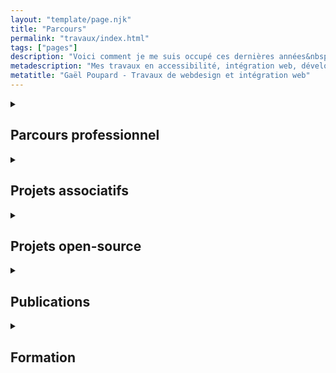 ```yaml
---
layout: "template/page.njk"
title: "Parcours"
permalink: "travaux/index.html"
tags: ["pages"]
description: "Voici comment je me suis occupé ces dernières années&nbsp;: mes études, puis du travail, un peu de rédaction sur ce blog et quelques interventions pour partager mes idées."
metadescription: "Mes travaux en accessibilité, intégration web, développement, webdesign et graphisme web."
metatitle: "Gaël Poupard - Travaux de webdesign et intégration web"
---
```


<details><summary>

## Parcours professionnel

</summary>

Spécialiste du HTML / CSS passé par les cases designer UX/UI en agence, développeur PHP, développeur _front-end_ en _start-up_ aux commandes d’un guide de styles —&nbsp;on ne parlait pas encore de _design system_&nbsp;!&nbsp;—, chef de chantier sur une refonte technique _front-end_ chez un éditeur dans un environnement Java, puis spécialiste _front-end_ et CMS en ESN, je suis actuellement référent accessibilité et expert HTML / CSS / SVG chez onepoint.

Et ne le répétez pas, mais j’ai commencé en 2007 par faire du Flash —&nbsp;et j’aimais ça&nbsp;!

### Onepoint — <time datetime="2021-03">mars 2021</time> à aujourd’hui

_Lead tech front_ et référent accessibilité chez [OnePoint](https://www.groupeonepoint.com/fr/).

Depuis quatre ans, j’ai eu l’occasion de travailler sur des sujets variés&nbsp;:

* une bibliothèque de <em lang="en">Web Components</em> basée sur [Lion](https://lion.js.org/) avec une couche de styles basée sur Bootstrap&nbsp;;
* un <em lang="en">design system</em> complet&nbsp;:
  * une bibliothèque de composants HTML / CSS, Angular «&nbsp;maison&nbsp;» et Material&nbsp;;
  * le site de documentation, statique, généré sur la base de scripts Node avancés pour compiler les contenus en Asciidoc, les spécifications générées par Compodoc, les notes de versions automatisées sur la base des <em lang="en">conventional commits</em>, etc.
* une extension navigateur, [Orange Confort+](https://confort-plus.orange.com), rénovée techniquement en première intention puis totalement refondue ensuite pour respecter Manifest V3 et utiliser des technologies modernes (Typescript, <em lang="en">Web Components</em>, web-ext…)&nbsp;;
* et des audits RGAA, des interventions correctives, de l’accompagnement…

#### Actions

* Constituer une équipe d’expertise accessibilité et des communautés de pratique autour de l’accessibilité et de l’intégration HTML / CSS&nbsp;;
* Évangéliser sur l’assurance qualité web avec Opquast, jusqu’à ce que [Onepoint devienne partenaire](https://directory.opquast.com/fr/onepoint/)&nbsp;;
* Sensibilisation et formation à l’accessibilité de plus de 250 personnes&nbsp;;
* Mise en place (en cours) du schéma pluriannuel d’accessibilité et d’une stratégie de mise en œuvre de l’accessibilité&nbsp;;
* Participation au [comité de traduction des <em lang="en">Web Content Accessibility Guidelines</em> (WCAG) 2.2](https://lists.w3.org/Archives/Public/w3c-translators/2024JanMar/0031.html) coordonné par Access42&nbsp;;
* Contribution au cercle d’expertise nantais&nbsp;: commité éditorial, conférences internes avec accompagnement des orateurices, programme de mentorat…

### Orange — <time datetime="2016-08">août 2016</time> à <time datetime="2021-03">mars 2021</time>

Développeur intégrateur web chez [OAB](https://www.orange-business.com/fr/applications-for-business), une filiale d’[OBS](https://www.orange-business.com/fr) et par extension du groupe Orange.

Initialement engagé pour renforcer les équipes PHP sur les projets WordPress et l’intégration, je suis progressivement devenu référent accessibilité pour OBS, référent technique HTML / CSS et WordPress et animateur des communautés de pratique <em lang="en">front-end</em>, accessibilité et éco-conception. J’intervenais en conseil dans tous ces domaines pour la plupart des projets de mon pôle.

Je fus également mainteneur, pendant plus de deux ans, de [Boosted](https://boosted.orange.com), le <em lang="en">fork</em> de Bootstrap du groupe Orange —&nbsp;et ai intégré l’équipe de Bootstrap à force de reversions de qualité. Ce projet était extrêmement riche&nbsp;: collaboration étroite avec l’équipe londonienne de la marque Orange (en charge du <em lang="en">design system</em>) et avec l’équipe EASE, la cellule d’expertise accessibilité du groupe Orange.

#### Environnements et missions

* PHP7 dans PHPStorm, sur Ubuntu&nbsp;
* Vagrant et Puppet, puis Docker pour l’industrialisation&nbsp;
* Gulp ou Webpack pour le <em lang="en">workflow front-end</em> complet&nbsp;
* Scripts npm / Node&nbsp;
* Outillage pour test&nbsp;: accessibilité, non-régression visuelle, performance… avec notamment la réalisation d’un tableau de <em lang="en">monitoring</em> interne, à l’origine de chaarts.
* Git et GitHub avancés&nbsp;
* Thème WordPress très avancé pour une usine à sites&nbsp;: exploitation des <em lang="en>Must Use plugins</em>, thème parent et enfant, personnalisation à l’aide du <em lang="en">customizer</em>, etc.
* Personnalisation CSS d’un outil de GRU (Gestion de Relations Usager) déployé par Lantéas.
* Documentation technique, élaboration de référentiels et plans de test.


### Ornikar — <time datetime="2015-10">octobre 2015</time> à <time datetime="2016-06">juin 2016</time>

Développeur <em lang="en">front-end</em> chez [Ornikar](https://www.ornikar.com/).

Ma mission est d’améliorer la partie HTML / CSS jusqu’à l’état de l’art actuel. Il a pour cela fallu refondre le précédent site — intégré à l’emporte-pièce avec Bootstrap — et travailler conjointement avec un directeur artistique pour concevoir une charte graphique et un guide de styles complet qui doit pouvoir supporter les itérations sur le design et l'UX, et à disposition de l'équipe technique.

Un effort conséquent a également été produit pour améliorer l’accessibilité et optimiser le référencement naturel, qui sont des prismes primordiaux pour un travail permanent d’amélioration de l’expérience utilisateur.

#### Environnement

* PHP7 (Laravel) dans PHPStorm, sur OSx&nbsp;
* Angular pour le développement <em lang="en">front-end</em>&nbsp;
* Gulp pour le <em lang="en">workflow front-end</em> complet&nbsp;
* GitHub pour la gestion des versions, des PR, et la relecture&nbsp;
* Livraison continue avec CodeShip&nbsp;
* SauceLabs pour les tests de compatibilité.

#### Mes sujets

* Nettoyer les dépendances et repartir de zéro si possible&nbsp;
* Travail conjoint avec un DA externe pour formaliser une charte graphique&nbsp;
* Remise en question permanente de l’UX&nbsp;
* Mise en place de Hologram pour le guide de styles&nbsp;
* Création d’un socle CSS sur-mesure avec une approche éducative&nbsp;
* Mise en conformité et évangélisation autour de l’accessibilité&nbsp;
* Exploitation d’une riche source d’éléments graphiques&nbsp;
* Réalisation de quelques illustrations&nbsp;
* Relecture et correction de texte (orthographe, syntaxe, vocabulaire)&nbsp;
* Vérifications multiples avec Opquast Reporting, Tanaguru, Dareboost&nbsp;
* Utilisation régulière de <em lang="en">bookmarklets</em> pour les audits au fil de l'eau&nbsp;
* Travail d’optimisation avec l’agence [SeoMix](https://www.seomix.fr) pour le référencement naturel&nbsp;
* Mise en place d’un <em lang="en">workflow</em> dédié aux SVG, inexistant jusqu'alors.


### Kosmos — <time datetime="2014-04">avril 2014</time> à <time datetime="2015-09">septembre 2015</time>

Développeur <em lang="en">front-end</em> chez [Kosmos](https://www.kosmos.fr/digital-for-education-33228.kjsp).

Ma mission principale consiste à rembourser la dette technique accumulée sur le <em lang="en">front-end</em> et l’UI en plusieurs années de développements fonctionnels, mais aussi à apporter des solutions efficaces et modernes pour les nouvelles fonctionnalités. J’interviens également en tant que conseil dans les domaines de l’ergonomie et du graphisme, et suis référent d’équipe pour l’accessibilité.

#### Environnement

* Environnement Java dans IntelliJ Idea, sur Ubuntu&nbsp;;
* Gestion de versions avec SVN&nbsp;;
* Développement du produit en méthode agile.

#### Mes rôles

* alimenter la feuille de route front-end&nbsp;;
* faciliter les échanges entre les équipes fonctionnelles et techniques via l'UX&nbsp;;
* intervenir en support des équipes Qualité pour les sujets front-end&nbsp;;
* migrer des composants UI (basés en majeure partie sur YUI2) vers Kendo UI&nbsp;;
* mettre en place des utilitaires JavaScript pour palier aux scripts spécifiques&nbsp;;
* ré-écrire des scripts en JS natif pour supprimer des dépendances inutiles&nbsp;;
* factoriser et optimiser massivement l’ensemble des CSS&nbsp;;
* passer à HTML5 et ARIA&nbsp;;
* améliorer le niveau d’accessibilité en allant du général au particulier&nbsp;;
* faciliter l’utilisation des dernières avancées CSS et JS notamment&nbsp;;
* former et outiller progressivement les développeurs sur les sujets <em lang="en">front-end</em>&nbsp;;
* documenter les modifications et apports au fur et à mesure&nbsp;;
* proposer et expérimenter des alternatives techniques (vidéo HTML5, par ex.).


### 1-ter-net — <time datetime="2009-10">octobre 2009</time> à <time datetime="2014-04">avril 2014</time>

Graphiste, intégrateur web et développeur WordPress au sein de [l’agence 1-ter-net](https://www.1-ter-net.com).

Ma mission initiale était la création graphique, puis s’est étendue jusqu’à ce que ma mission principale soit l’intégration et le développement WordPress. Je couvrais ainsi l’ensemble de la chaîne de production de sites sur WordPress. J’ai également réalisé plusieurs prestations en tant que sous-traitant pour des ESN sur des sujets d’intégration et d’ergonomie, avec parfois une bonne dose d’accessibilité.

### Mes missions

* Création graphique&nbsp;:
  * utilisation de Photoshop et Illustrator, mais aussi Gimp et Inkscape&nbsp;;
  * création de logos, chartes graphique et maquette&nbsp;;
* Conception ergonomique et fonctionnelle&nbsp;;
* Création de prototypes fonctionnels sur Axure et Balsamiq&nbsp;;
* Intégration HTML, CSS et JS&nbsp;;
* Conception et intégration <em lang="en">responsive</em> —&nbsp;et <em lang="en">mobile first</em> selon les projets&nbsp;;
* Optimisation de la sémantique et des performances pour le référencement&nbsp;;
* Développements WordPress spécifiques (thèmes et extensions) et industrialisation des bonnes pratiques&nbsp;;
* Développements de plugins jQuery&nbsp;;
* Gestion des versions avec SVN&nbsp;;
* Configuration Apache&nbsp;;
* Développement et intégration occasionnels sur Prestashop et Magento&nbsp;;
* Gestion de projets simples.

Les différentes prestations en ESN m’ont permis de découvrir les environnements Java et dotNet, et de travailler aussi bien sur des applications riches que sur des clients lourds. J’ai également créé un thème complet pour la solution de portail Liferay, et suis intervenu sur l’intranet de Système U pour de la compatibilité IE6. Quelle belle époque&nbsp;!

### Zéni — <time datetime="2008-10">octobre 2008</time> à <time datetime="2009-10">octobre 2009</time>

Infographiste en alternance chez Zéni, l’agence web du groupe Keyrus —&nbsp;devenue Spikly puis disparue&nbsp;?

Mon rôle consistait principalement à réaliser des déclinaisons de maquettes, des animations Flash ainsi que des supports publicitaires web et <em lang="en">print</em>.

</details>

<details><summary>

## Projets associatifs

</summary>

Au-delà de quelques fugaces contributions pour créer les sites web d’association de quartier ou d’un club de rugby,  

### Paris Web

Après six interventions en sept ans, il était temps que je laisse la place et que je contribue différemment&nbsp;: me voilà donc dans le <em lang="en">staff</em> de [Paris Web](https://www.paris-web.fr) pour la troisième année, en responsabilité du pôle design et contributeur des pôles sites et applications notamment.

J’y ai découvert le CMS Kirby, un petit bijou —&nbsp;mais aussi, de plus loin, l’écosystème Python et Django en particulier, et Ruby On Rails.

### WP-Tech

Après avoir été orateur lors de la première édition en 2014, j’ai contribué à l’organisation de la deuxième édition en 2015. J’étais très impliqué dans l’écosystème WordPress nantais à ce moment-là, animant également quelques <em lang="en">meetups</em> L’événement a sauté quelques années avant de renaître à Lyon en 2018, où j’ai également été orateur.

</details>

<details><summary>

## Projets open-source

</summary>

Je contribue dès que possible aux projets _open-source_ que j’utilise, que ce soit pour signaler des <em lang="en">bugs</em> (dans [Chromium](https://issues.chromium.org/issues?q=reporter:gael.poupard@gmail.com) ou [WebKit](https://bugs.webkit.org/buglist.cgi?bug_status=UNCONFIRMED&bug_status=NEW&bug_status=ASSIGNED&bug_status=REOPENED&email1=webkit.jiion%40passinbox.com&emailassigned_to1=1&emailreporter1=1&emailtype1=exact&list_id=12261679) récemment), améliorer la documentation ou proposer des corrections. Mais certains projets prennent plus de place que les autres, notamment quand j’en suis à l’initiative.

### a11y.css


[a11y.css](https://ffoodd.github.io/a11y.css/) est une feuille de styles pour évaluer la qualité de votre HTML —&nbsp;très orientée accessibilité et assurance qualité web&nbsp;— et traduite en dix langues !
Elle est embarquée dans [une extension navigateur](https://github.com/ffoodd/a11y.css-webextension/) qui ajoute quelques fonctionnalités utiles, comme l’inspection des alternatives aux images et l’affichage des langues déclarées dans la page.

### chaarts

[Chaarts](https://ffoodd.github.io/chaarts/) est un projet expérimental visant à transformer un tableau HTML en graphique de données interactifs et accessibles. L’occasion de plonger dans la trigonométrie en CSS, entre autres choses&nbsp;!

### Bootstrap

Ma position de mainteneur de [Boosted](https://boosted.orange.com) pendant plus de deux ans m’a permis de contribuer largement à [Bootstrap](https://getbootstrap.com) et d’être intégré à la <em lang="en">core team</em>. J’ai notamment implémenté le RTL dans la v5 de Bootstrap à l’aide de RTLCSS, déjà utilisé dans la v4 de Boosted.

</details>

<details><summary>

## Publications

</summary>

* Trois pages d’introduction à l’accessibilité et à son impact sur le référencement naturel dans «&nbsp;[Optimiser son référencement WordPress](https://www.eyrolles.com/Informatique/Livre/optimiser-son-referencement-wordpress-9782212141825)&nbsp;» par [Daniel Roch](https://daniel-roch.fr/) <abbr lang="en" title="also know as">a.k.a.</abbr> [SEO Mix](https://www.seomix.fr/)&nbsp;;
* [Du consommateur au producteur](https://openweb.eu.org/articles/du-consommateur-au-producteur) le <time datetime="2014-08-22">22 août 2014</time> sur Openweb&nbsp;;
* [Webgrids&nbsp;: Structure et typographie de la page web](https://www.alsacreations.com/livres/lire/1503-webgrids-structure-et-typographie-de-la-page-web.html) le <time datetime="2012-11-09">09 novembre 2012</time> sur Alsacréations&nbsp;;
* C’est anecdotique, mais j’en suis fier&nbsp;: un extrait de mon [compte-rendu de lecture](https://www.ffoodd.fr/guide-pratique-de-choix-typographique/) du «&nbsp;[Guide pratique de choix typographique](https://www.adverbum.fr/atelier-perrousseaux/david-rault/guide-pratique-de-choix-typographique-9782367650319_6lkksszthj8.html?from[alias]=livres-adverbum)&nbsp;» est cité en quatrième de couverture de l’édition revue et augmentée, toujours rédigé par David Rault.

</details>

<details><summary>

## Formation

</summary>

* **2022**&nbsp;: Formation Audit RGAA chez Access42&nbsp;;
* **2018**&nbsp;: Formation Référent Qualité Web chez Opquast —&nbsp;[certifié expert avec 965/1000](https://directory.opquast.com/fr/certificat/CSRQGB/)&nbsp;;
* **2008&nbsp;— 2009**&nbsp;: **licence** professionnelle ATC à [l’IUT de Bobigny](https://www.iut-bobigny.univ-paris13.fr/)&nbsp;;
* **2006&nbsp;— 2008**&nbsp;: **BTS** communication visuelle option Multimédia au [lycée Eugénie Cotton](https://lyceecotton.net/joom/) à Montreuil&nbsp;;
* **2003&nbsp;— 2006**&nbsp;: **Bac** STI Arts Appliqués au [lycée Albert Claveille](https://claveille.org/) à Périgueux&nbsp;;

</details>
